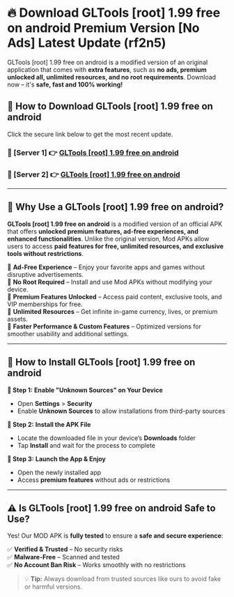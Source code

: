 # 🔥 Download GLTools [root] 1.99 free on android Premium Version [No Ads] Latest Update (rf2n5) 

GLTools [root] 1.99 free on android is a modified version of an original application that comes with **extra features**, such as **no ads, premium unlocked all, unlimited resources, and no root requirements**. Download now – it's **safe, fast and 100% working!**

## **📱 How to Download GLTools [root] 1.99 free on android**  

Click the secure link below to get the most recent update.  

 ### **📌 [Server 1] 👉** [GLTools [root] 1.99 free on android](https://apkcomod.com?title=GLTools_[root]_1.99_free_on_android)

 ### **📌 [Server 2] 👉** [GLTools [root] 1.99 free on android](https://apkcomod.com?title=GLTools_[root]_1.99_free_on_android)

---

## **🤖 Why Use a GLTools [root] 1.99 free on android?**  

**GLTools [root] 1.99 free on android** is a modified version of an official APK that offers **unlocked premium features, ad-free experiences, and enhanced functionalities**. Unlike the original version, Mod APKs allow users to access **paid features for free, unlimited resources, and exclusive tools without restrictions**.

🔽 **Ad-Free Experience** – Enjoy your favorite apps and games without disruptive advertisements.  
🔽 **No Root Required** – Install and use Mod APKs without modifying your device.  
🔽 **Premium Features Unlocked** – Access paid content, exclusive tools, and VIP memberships for free.  
🔽 **Unlimited Resources** – Get infinite in-game currency, lives, or premium assets.  
🔽 **Faster Performance & Custom Features** – Optimized versions for smoother usability and additional settings.  

---

## **🚀 How to Install GLTools [root] 1.99 free on android**  

**🔹 Step 1:** **Enable "Unknown Sources" on Your Device**  
- Open **Settings** > **Security**  
- Enable **Unknown Sources** to allow installations from third-party sources  

**🔹 Step 2:** **Install the APK File**  
- Locate the downloaded file in your device’s **Downloads** folder  
- Tap **Install** and wait for the process to complete  

**🔹 Step 3:** **Launch the App & Enjoy**  
- Open the newly installed app  
- Access **premium features** without ads or restrictions  

---

## **⚠️ Is GLTools [root] 1.99 free on android Safe to Use?**  

Yes! Our MOD APK is **fully tested** to ensure a **safe and secure experience**:

✅ **Verified & Trusted** – No security risks  
✅ **Malware-Free** – Scanned and tested  
✅ **No Account Ban Risk** – Works smoothly with no restrictions  

> 💡 **Tip:** Always download from trusted sources like ours to avoid fake or harmful versions.